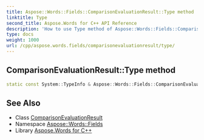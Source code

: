 ```yaml
---
title: Aspose::Words::Fields::ComparisonEvaluationResult::Type method
linktitle: Type
second_title: Aspose.Words for C++ API Reference
description: 'How to use Type method of Aspose::Words::Fields::ComparisonEvaluationResult class in C++.'
type: docs
weight: 1000
url: /cpp/aspose.words.fields/comparisonevaluationresult/type/
---
```

## ComparisonEvaluationResult::Type method




```cpp
static const System::TypeInfo & Aspose::Words::Fields::ComparisonEvaluationResult::Type()
```

## See Also

* Class [ComparisonEvaluationResult](../)
* Namespace [Aspose::Words::Fields](../../)
* Library [Aspose.Words for C++](../../../)
